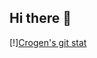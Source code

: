 ## Hi there 👋

<!--
**Crogen0407/Crogen0407** is a ✨ _special_ ✨ repository because its `README.md` (this file) appears on your GitHub profile.

Here are some ideas to get you started:

- 🔭 I’m currently working on ...
- 🌱 I’m currently learning ...
- 👯 I’m looking to collaborate on ...
- 🤔 I’m looking for help with ...
- 💬 Ask me about ...
- 📫 How to reach me: ...
- 😄 Pronouns: ...
- ⚡ Fun fact: ...
-->


[!][Crogen's git stat](https://github-readme-stats.vercel.app/api?username=Crogen0407&hide=stars,contribs&count_private=true&show_icons=true&&theme=radical)
